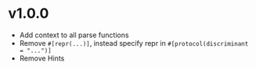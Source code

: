 # v1.0.0
- Add context to all parse functions
- Remove `#[repr(...)]`, instead specify repr in `#[protocol(discriminant = "...")]`
- Remove Hints
